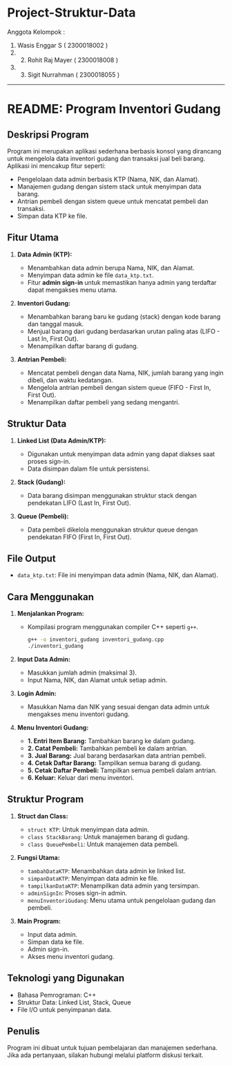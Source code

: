 # Project-Struktur-Data
Anggota Kelompok : 
1. Wasis Enggar S       ( 2300018002 )
2.  2. Rohit Raj Mayer  ( 2300018008 )
3.  3. Sigit Nurrahman  ( 2300018055 )

----------------------------------------

# README: Program Inventori Gudang

## Deskripsi Program
Program ini merupakan aplikasi sederhana berbasis konsol yang dirancang untuk mengelola data inventori gudang dan transaksi jual beli barang. Aplikasi ini mencakup fitur seperti:
- Pengelolaan data admin berbasis KTP (Nama, NIK, dan Alamat).
- Manajemen gudang dengan sistem stack untuk menyimpan data barang.
- Antrian pembeli dengan sistem queue untuk mencatat pembeli dan transaksi.
- Simpan data KTP ke file.

## Fitur Utama
1. **Data Admin (KTP):**
   - Menambahkan data admin berupa Nama, NIK, dan Alamat.
   - Menyimpan data admin ke file `data_ktp.txt`.
   - Fitur **admin sign-in** untuk memastikan hanya admin yang terdaftar dapat mengakses menu utama.

2. **Inventori Gudang:**
   - Menambahkan barang baru ke gudang (stack) dengan kode barang dan tanggal masuk.
   - Menjual barang dari gudang berdasarkan urutan paling atas (LIFO - Last In, First Out).
   - Menampilkan daftar barang di gudang.

3. **Antrian Pembeli:**
   - Mencatat pembeli dengan data Nama, NIK, jumlah barang yang ingin dibeli, dan waktu kedatangan.
   - Mengelola antrian pembeli dengan sistem queue (FIFO - First In, First Out).
   - Menampilkan daftar pembeli yang sedang mengantri.

## Struktur Data
1. **Linked List (Data Admin/KTP):**
   - Digunakan untuk menyimpan data admin yang dapat diakses saat proses sign-in.
   - Data disimpan dalam file untuk persistensi.

2. **Stack (Gudang):**
   - Data barang disimpan menggunakan struktur stack dengan pendekatan LIFO (Last In, First Out).

3. **Queue (Pembeli):**
   - Data pembeli dikelola menggunakan struktur queue dengan pendekatan FIFO (First In, First Out).

## File Output
- `data_ktp.txt`: File ini menyimpan data admin (Nama, NIK, dan Alamat).

## Cara Menggunakan
1. **Menjalankan Program:**
   - Kompilasi program menggunakan compiler C++ seperti `g++`.
     ```bash
     g++ -o inventori_gudang inventori_gudang.cpp
     ./inventori_gudang
     ```

2. **Input Data Admin:**
   - Masukkan jumlah admin (maksimal 3).
   - Input Nama, NIK, dan Alamat untuk setiap admin.

3. **Login Admin:**
   - Masukkan Nama dan NIK yang sesuai dengan data admin untuk mengakses menu inventori gudang.

4. **Menu Inventori Gudang:**
   - **1. Entri Item Barang:** Tambahkan barang ke dalam gudang.
   - **2. Catat Pembeli:** Tambahkan pembeli ke dalam antrian.
   - **3. Jual Barang:** Jual barang berdasarkan data antrian pembeli.
   - **4. Cetak Daftar Barang:** Tampilkan semua barang di gudang.
   - **5. Cetak Daftar Pembeli:** Tampilkan semua pembeli dalam antrian.
   - **6. Keluar:** Keluar dari menu inventori.

## Struktur Program
1. **Struct dan Class:**
   - `struct KTP`: Untuk menyimpan data admin.
   - `class StackBarang`: Untuk manajemen barang di gudang.
   - `class QueuePembeli`: Untuk manajemen data pembeli.

2. **Fungsi Utama:**
   - `tambahDataKTP`: Menambahkan data admin ke linked list.
   - `simpanDataKTP`: Menyimpan data admin ke file.
   - `tampilkanDataKTP`: Menampilkan data admin yang tersimpan.
   - `adminSignIn`: Proses sign-in admin.
   - `menuInventoriGudang`: Menu utama untuk pengelolaan gudang dan pembeli.

3. **Main Program:**
   - Input data admin.
   - Simpan data ke file.
   - Admin sign-in.
   - Akses menu inventori gudang.

## Teknologi yang Digunakan
- Bahasa Pemrograman: C++
- Struktur Data: Linked List, Stack, Queue
- File I/O untuk penyimpanan data.

## Penulis
Program ini dibuat untuk tujuan pembelajaran dan manajemen sederhana. Jika ada pertanyaan, silakan hubungi melalui platform diskusi terkait.


